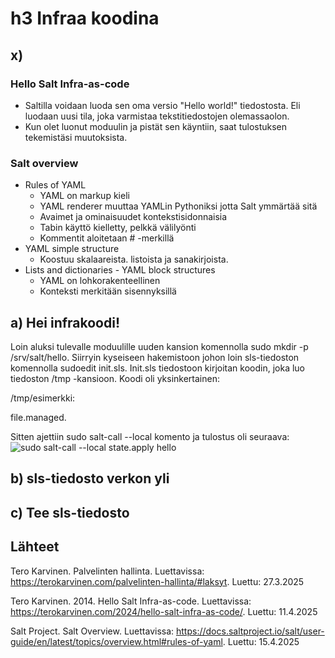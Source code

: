 # h3 Infraa koodina
## x)
### Hello Salt Infra-as-code
- Saltilla voidaan luoda sen oma versio "Hello world!" tiedostosta. Eli luodaan uusi tila, joka varmistaa tekstitiedostojen olemassaolon.
- Kun olet luonut moduulin ja pistät sen käyntiin, saat tulostuksen tekemistäsi muutoksista.
### Salt overview
- Rules of YAML
  - YAML on markup kieli
  - YAML renderer muuttaa YAMLin Pythoniksi jotta Salt ymmärtää sitä
  - Avaimet ja ominaisuudet kontekstisidonnaisia
  - Tabin käyttö kielletty, pelkkä välilyönti
  - Kommentit aloitetaan # -merkillä
- YAML simple structure
  - Koostuu skalaareista. listoista ja sanakirjoista.
- Lists and dictionaries - YAML block structures
  - YAML on lohkorakenteellinen
  - Konteksti merkitään sisennyksillä

## a) Hei infrakoodi!
Loin aluksi tulevalle moduulille uuden kansion komennolla sudo mkdir -p /srv/salt/hello. Siirryin kyseiseen hakemistoon johon loin sls-tiedoston komennolla sudoedit init.sls. Init.sls tiedostoon kirjoitan koodin, joka luo tiedoston /tmp -kansioon. Koodi oli yksinkertainen: 

/tmp/esimerkki:

  file.managed.

Sitten ajettiin sudo salt-call --local komento ja tulostus oli seuraava:
![sudo salt-call --local state.apply hello](https://github.com/user-attachments/assets/9c8904cc-309b-47af-802e-50a0175928a6)

## b) sls-tiedosto verkon yli

## c) Tee sls-tiedosto

## Lähteet
Tero Karvinen. Palvelinten hallinta. Luettavissa: https://terokarvinen.com/palvelinten-hallinta/#laksyt. Luettu: 27.3.2025

Tero Karvinen. 2014. Hello Salt Infra-as-code. Luettavissa: https://terokarvinen.com/2024/hello-salt-infra-as-code/. Luettu: 11.4.2025

Salt Project. Salt Overview. Luettavissa: https://docs.saltproject.io/salt/user-guide/en/latest/topics/overview.html#rules-of-yaml. Luettu: 15.4.2025

